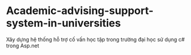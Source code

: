 # Academic-advising-support-system-in-universities
Xây dựng hệ thống hỗ trợ cố vấn học tập trong trường đại học sử dụng c# trong Asp.net
